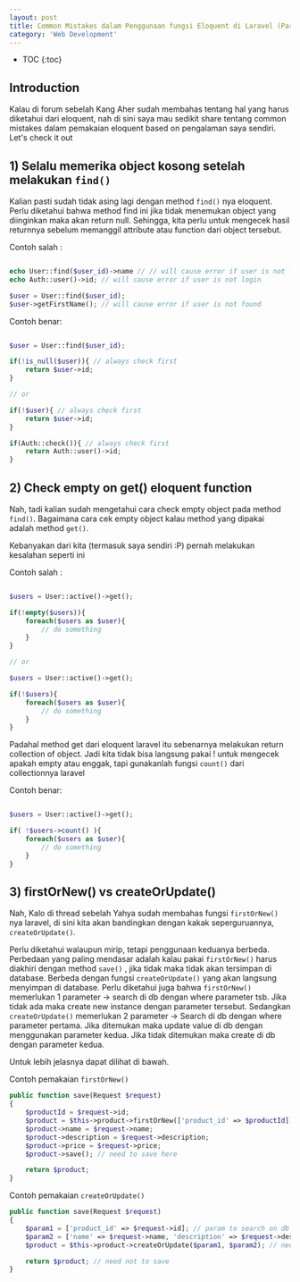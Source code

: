 ```yaml
---
layout: post
title: Common Mistakes dalam Penggunaan fungsi Eloquent di Laravel (Part I)
category: 'Web Development'
---
```


* TOC
{:toc}

## Introduction

Kalau di forum sebelah Kang Aher sudah membahas tentang hal yang harus diketahui dari eloquent, nah di sini saya mau sedikit share tentang common mistakes dalam pemakaian eloquent based on pengalaman saya sendiri. Let's check it out

## 1) Selalu memerika object kosong setelah melakukan `find()`

Kalian pasti sudah tidak asing lagi dengan method `find()` nya eloquent. Perlu diketahui bahwa method find ini jika tidak menemukan object yang diinginkan maka akan return null. Sehingga, kita perlu untuk mengecek hasil returnnya sebelum memanggil attribute atau function dari object tersebut.

Contoh salah :

~~~php

echo User::find($user_id)->name // // will cause error if user is not found
echo Auth::user()->id; // will cause error if user is not login

$user = User::find($user_id);
$user->getFirstName(); // will cause error if user is not found

~~~

<!-- break -->

Contoh benar:

~~~php

$user = User::find($user_id);

if(!is_null($user)){ // always check first
    return $user->id;
}

// or

if(!$user){ // always check first
    return $user->id;
}

if(Auth::check()){ // always check first
    return Auth::user()->id;
}

~~~

## 2) Check empty on get() eloquent function

Nah, tadi kalian sudah mengetahui cara check empty object pada method `find()`. Bagaimana cara cek empty object kalau method yang dipakai adalah method `get()`.

Kebanyakan dari kita (termasuk saya sendiri :P) pernah melakukan kesalahan seperti ini


Contoh salah :

~~~php

$users = User::active()->get();

if(!empty($users)){
    foreach($users as $user){
        // do something
    }
}

// or

$users = User::active()->get();

if(!$users){
    foreach($users as $user){
        // do something
    }
}

~~~

Padahal method get dari eloquent laravel itu sebenarnya melakukan return collection of object. Jadi kita tidak bisa langsung pakai ! untuk mengecek apakah empty atau enggak, tapi gunakanlah fungsi `count()` dari collectionnya laravel

Contoh benar:

~~~php

$users = User::active()->get();

if( !$users->count() ){
    foreach($users as $user){
        // do something
    }
}

~~~

## 3) firstOrNew() vs createOrUpdate()

Nah, Kalo di thread sebelah Yahya sudah membahas fungsi `firstOrNew()` nya laravel, di sini kita akan bandingkan dengan kakak seperguruannya,
`createOrUpdate()`.

Perlu diketahui walaupun mirip, tetapi penggunaan keduanya berbeda. Perbedaan yang paling mendasar adalah kalau pakai `firstOrNew()` harus diakhiri dengan method `save()` , jika tidak maka tidak akan tersimpan di database. Berbeda dengan fungsi `createOrUpdate()` yang akan langsung menyimpan di database. Perlu diketahui juga bahwa `firstOrNew()` memerlukan 1 parameter -> search di db dengan where parameter tsb. Jika tidak ada maka create new instance dengan parameter tersebut. Sedangkan `createOrUpdate()` memerlukan 2 parameter -> Search di db dengan where parameter pertama. Jika ditemukan maka update value di db dengan menggunakan parameter kedua. Jika tidak ditemukan maka create di db dengan parameter kedua.

Untuk lebih jelasnya dapat dilihat di bawah.

Contoh pemakaian `firstOrNew()`

~~~php
public function save(Request $request)
{
    $productId = $request->id;
    $product = $this->product->firstOrNew(['product_id' => $productId]);
    $product->name = $request->name;
    $product->description = $request->description;
    $product->price = $request->price;
    $product->save(); // need to save here

    return $product;
}
~~~

Contoh pemakaian `createOrUpdate()`

~~~php
public function save(Request $request)
{
    $param1 = ['product_id' => $request->id]; // param to search on db
    $param2 = ['name' => $request->name, 'description' => $request->description, 'price' => $request->price]; // param to update/create
    $product = $this->product->createOrUpdate($param1, $param2); // need 2 params here

    return $product; // need not to save
}
~~~
